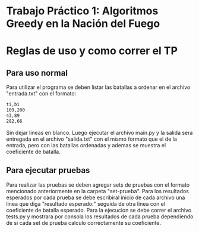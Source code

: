 # Trabajo Práctico 1: Algoritmos Greedy en la Nación del Fuego

# Reglas de uso y como correr el TP

## Para uso normal

Para utilizar el programa se deben listar las batallas a ordenar en el archivo "entrada.txt" con el formato:
```sh
ti,bi
109,200
43,89
282,66
```

Sin dejar lineas en blanco. Luego ejecutar el archivo main.py y la salida sera entregada en el archivo "salida.txt"
con el mismo formato que el de la entrada, pero con las batallas ordenadas y ademas se muestra el coeficiente de batalla.


## Para ejecutar pruebas

Para realizar las pruebas se deben agregar sets de pruebas con el formato mencionado anteriormente en la carpeta "set-prueba".
Para los resultados esperados por cada prueba se debe escribiral inicio de cada archivo una linea que diga "resultado esperado:"
seguida de otra linea con el coeficiente de batalla esperado. Para la ejecucion se debe correr el archivo tests.py y mostrara por consola 
los resultados de cada prueba dependiendo de si cada set de prueba calculo correctamente su coeficiente.
